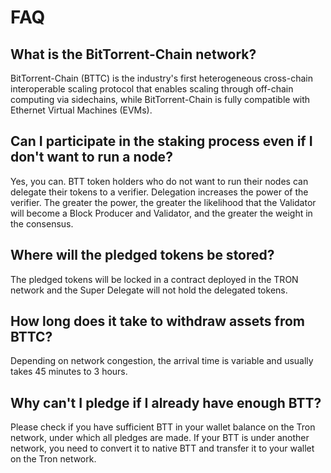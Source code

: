 # FAQ

## What is the BitTorrent-Chain network?

BitTorrent-Chain (BTTC) is the industry's first heterogeneous cross-chain interoperable scaling protocol that enables scaling through off-chain computing via sidechains, while BitTorrent-Chain is fully compatible with Ethernet Virtual Machines (EVMs).

## Can I participate in the staking process even if I don't want to run a node?

Yes, you can. BTT token holders who do not want to run their nodes can delegate their tokens to a verifier. Delegation increases the power of the verifier. The greater the power, the greater the likelihood that the Validator will become a Block Producer and Validator, and the greater the weight in the consensus.

## Where will the pledged tokens be stored?

The pledged tokens will be locked in a contract deployed in the TRON network and the Super Delegate will not hold the delegated tokens.

## How long does it take to withdraw assets from BTTC?

Depending on network congestion, the arrival time is variable and usually takes 45 minutes to 3 hours.

## Why can't I pledge if I already have enough BTT?

Please check if you have sufficient BTT in your wallet balance on the Tron network, under which all pledges are made. If your BTT is under another network, you need to convert it to native BTT and transfer it to your wallet on the Tron network.